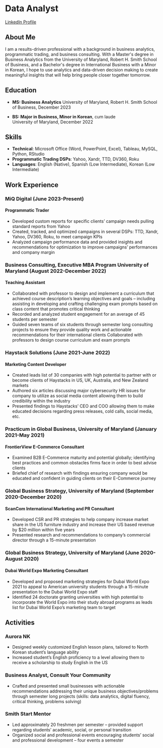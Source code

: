 # Data Analyst

[LinkedIn Profile](https://www.linkedin.com/in/ella-reiter-9712001a3/)

## About Me

I am a results-driven professional with a background in business analytics, programmatic trading, and business consulting. With a Master's degree in Business Analytics from the University of Maryland, Robert H. Smith School of Business, and a Bachelor's degree in International Business with a Minor in Korean, I hope to use analytics and data-driven decision making to create meaningful insights that will help bring people closer together tomorrow. 

## Education

- **MS: Business Analytics** 
  University of Maryland, Robert H. Smith School of Business, December 2023

- **BS: Major in Business, Minor in Korean**, cum laude  
  University of Maryland, December 2022

## Skills

- **Technical**: Microsoft Office (Word, PowerPoint, Excel), Tableau, MySQL, Python, RStudio
- **Programmatic Trading DSPs**: Yahoo, Xandr, TTD, DV360, Roku
- **Languages**: English (Native), Spanish (Low Intermediate), Korean (Low Intermediate)

## Work Experience

### MiQ Digital (June 2023-Present)
#### Programmatic Trader
- Developed custom reports for specific clients’ campaign needs pulling standard reports from Yahoo
- Created, tracked, and optimized campaigns in several DSPs: TTD, Xandr, Yahoo, DV360, Roku, to meet campaign KPIs
- Analyzed campaign performance data and provided insights and recommendations for optimization to improve campaigns’ performances and company margin

### Business Consulting, Executive MBA Program University of Maryland (August 2022-December 2022)
#### Teaching Assistant
- Collaborated with professor to design and implement a curriculum that achieved course description’s learning objectives and goals – including assisting in developing and crafting challenging exam prompts based on class content that promotes critical thinking
- Recorded and analyzed student engagement for an average of 45 students per semester
- Guided seven teams of six students through semester long consulting projects to ensure they provide quality work and actionable recommendations for their international clients
Collaborated with professors to design course curriculum and exam prompts

### Haystack Solutions (June 2021-June 2022)
#### Marketing Content Developer
- Created leads list of 30 companies with high potential to partner with or become clients of Haystacks in US, UK, Australia, and New Zealand markets
- Authored six articles discussing major cybersecurity HR issues for company to utilize as social media content allowing them to build credibility within the industry
- Presented findings to Haystacks’ CEO and COO allowing them to make educated decisions regarding press releases, cold calls, social media, etc. 

### Practicum in Global Business, University of Maryland (January 2021-May 2021)
#### FrontierView E-Commerce Consultant
- Examined B2B E-Commerce maturity and potential globally; identifying best practices and common obstacles firms face in order to best advise clients
- Briefed chief of research with findings ensuring company would be educated and confident in guiding clients on their E-Commerce journey

### Global Business Strategy, University of Maryland (September 2020-December 2020)
#### ScanCom International Marketing and PR Consultant
- Developed CSR and PR strategies to help company increase market share in the US furniture industry and increase their US based revenue by $20 million within five years
- Presented research and recommendations to company’s commercial director through a 15-minute presentation

### Global Business Strategy, University of Maryland (June 2020-August 2020)
#### Dubai World Expo Marketing Consultant
- Developed and proposed marketing strategies for Dubai World Expo 2021 to appeal to American university students through a 15-minute presentation to the Dubai World Expo staff
- Identified 24 doctorate granting universities with high potential to incorporate the World Expo into their study abroad programs as leads list for Dubai World Expo’s marketing team to target

## Activities

### Aurora NK ###
- Designed weekly customized English lesson plans, tailored to North Korean student’s language ability 
- Increased student’s English proficiency to a level allowing them to receive a scholarship to study English in the US
  
### Business Analyst, Consult Your Community ###
- Crafted and presented small businesses with actionable recommendations addressing their unique business objectives/problems through semester long projects (skills: data analytics, digital fluency, critical thinking, problems solving)

### Smith Start Mentor ### 
- Led approximately 20 freshmen per semester – provided support regarding students’ academic, social, or personal transition 
- Organized social and professional events encouraging students’ social and professional development – four events a semester

